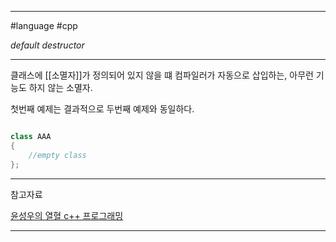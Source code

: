 
---

#language #cpp 

*default destructor*

---

클래스에 [[소멸자]]가 정의되어 있지 않을 떄 컴파일러가 자동으로 삽입하는, 아무런 기능도 하지 않는 소멸자.

첫번째 예제는 결과적으로 두번째 예제와 동일하다.

```cpp

class AAA
{
	//empty class
};

```

---

참고자료

[윤성우의 열혈 c++ 프로그래밍](https://product.kyobobook.co.kr/detail/S000001589147)

---